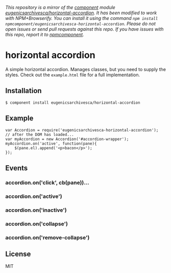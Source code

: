 *This repository is a mirror of the [component](http://component.io) module [eugenicsarchivesca/horizontal-accordion](http://github.com/eugenicsarchivesca/horizontal-accordion). It has been modified to work with NPM+Browserify. You can install it using the command `npm install npmcomponent/eugenicsarchivesca-horizontal-accordion`. Please do not open issues or send pull requests against this repo. If you have issues with this repo, report it to [npmcomponent](https://github.com/airportyh/npmcomponent).*

# horizontal accordion

  A simple horizontal accordion. Manages classes, but you need to supply the styles. Check out the `example.html` file for a full implementation.

## Installation

    $ component install eugenicsarchivesca/horizontal-accordion

## Example

	var Accordion = require('eugenicsarchivesca-horizontal-accordion');
	// after the DOM has loaded...
	var myAccordion = new Accordion('#accordion-wrapper');
	myAccordion.on('active', function(pane){
		$(pane.el).append('<p>bacon</p>');
	});


## Events

### accordion.on('click', cb(pane))...
### accordion.on('active')
### accordion.on('inactive')
### accordion.on('collapse')
### accordion.on('remove-collapse')


## License

  MIT
